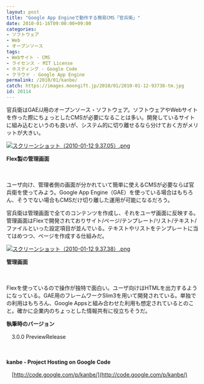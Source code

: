 ```yaml
---
layout: post
title: "Google App Engineで動作する簡易CMS「官兵衛」"
date: 2010-01-16T09:00:00+09:00
categories:
- ソフトウェア
- Web
- オープンソース
tags: 
- Webサイト - CMS
- ライセンス - MIT License
- ホスティング - Google Code
- クラウド - Google App Engine
permalink: /2010/01/kanbe/
catch: https://images.moongift.jp/2010/01/2010-01-12-93738-tm.jpg
id: 20114
---
```

官兵衛はGAE/J用のオープンソース・ソフトウェア。ソフトウェアやWebサイトを作った際にちょっとしたCMSが必要になることは多い。開発しているサイトに組み込むというのも良いが、システム的に切り離せるなら分けておく方がメリットが大きい。

  

[![スクリーンショット（2010-01-12 9.37.05）.png](https://images.moongift.jp/2010/01/2010-01-12-93705-tm.jpg)](https://images.moongift.jp/2010/01/2010-01-12-93705.png)  
  
**Flex製の管理画面**

  

　

  

ユーザ向け、管理者側の画面が分かれていて簡単に使えるCMSが必要ならば官兵衛を使ってみよう。Google App Engine（GAE）を使っている場合はもちろん、そうでない場合もCMSだけ切り離した運用が可能になるだろう。

  
<!--more-->

官兵衛は管理画面で全てのコンテンツを作成し、それをユーザ画面に反映する。管理画面はFlexで開発されておりサイト/ページ/テンプレート/リスト/テキスト/ファイルといった設定項目が並んでいる。テキストやリストをテンプレートに当てはめつつ、ページを作成する仕組みだ。

  

[![スクリーンショット（2010-01-12 9.37.38）.png](https://images.moongift.jp/2010/01/2010-01-12-93738-tm.jpg)](https://images.moongift.jp/2010/01/2010-01-12-93738.png)  
  
**管理画面**

  

　

  

Flexを使っているので操作が独特で面白い。ユーザ向けはHTMLを出力するようになっている。GAE用のフレームワークSlim3を用いて開発されている。単独での利用はもちろん、Google Appsと組み合わせた利用も想定されているとのこと。確かに企業内のちょっとした情報共有に役立ちそうだ。

  

**執筆時のバージョン**  
  
　3.0.0 PreviewRelease

  

　

  

**kanbe - Project Hosting on Google Code**  
  
　[http://code.google.com/p/kanbe/](http://code.google.com/p/kanbe/)

  
